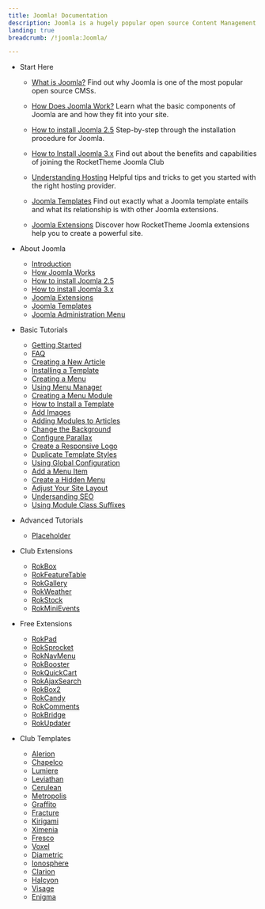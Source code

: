 ```yaml
---
title: Joomla! Documentation
description: Joomla is a hugely popular open source Content Management System (CMS) and the platform this site is built upon. This section enables you to find out more about Joomla and how to use it with RocketTheme templates and extensions.
landing: true
breadcrumb: /!joomla:Joomla/

---
```


* Start Here

	- [What is Joomla?](platform/)
	  Find out why Joomla is one of the most popular open source CMSs.

	- [How Does Joomla Work?](platform/understanding.md)
	  Learn what the basic components of Joomla are and how they fit into your site.

	- [How to install Joomla 2.5](platform/install_joomla_25.md)
	  Step-by-step through the installation procedure for Joomla.

	- [How to Install Joomla 3.x](platform/install_joomla_3x.md)
	  Find out about the benefits and capabilities of joining the RocketTheme Joomla Club

	- [Understanding Hosting](platform/hosting.md)
	  Helpful tips and tricks to get you started with the right hosting provider.

	- [Joomla Templates](platform/templates.md)
	  Find out exactly what a Joomla template entails and what its relationship is with other Joomla extensions.

	- [Joomla Extensions](platform/extensions.md)
	  Discover how RocketTheme Joomla extensions help you to create a powerful site.

<!-- -->

* About Joomla

	- [Introduction](platform/)
	- [How Joomla Works](platform/understanding.md)
	- [How to install Joomla 2.5](platform/install_joomla_25.md)
	- [How to install Joomla 3.x](platform/install_joomla_3x.md)
	- [Joomla Extensions](platform/extensions.md)
	- [Joomla Templates](platform/templates.md)
	- [Joomla Administration Menu](platform/administrator.md)

<!-- -->

* Basic Tutorials

	- [Getting Started](basic/)
	- [FAQ](basic/faq.md)
	- [Creating a New Article](basic/how_to_create_an_article.md)
	- [Installing a Template](platform/templates.md#installing-a-template-using-rocketlauncher)
	- [Creating a Menu](basic/menu_manager.md#how-to-create-a-menu)
	- [Using Menu Manager](basic/menu_manager.md#managing-your-menus)
	- [Creating a Menu Module](basic/menu_manager.md#creating-menu-modules)
	- [How to Install a Template](platform/templates.md#how-to-install-a-joomla-template)
	- [Add Images](basic/adding_images.md)	
	- [Adding Modules to Articles](how_to_add_a_module_to_an_article.md)
	- [Change the Background](basic/change_the_background.md)
	- [Configure Parallax](basic/configure_parallax.md)
	- [Create a Responsive Logo](basic/create_a_responsive_logo.md)
	- [Duplicate Template Styles](basic/create_duplicate_template_style.md)
	- [Using Global Configuration](basic/global_configuration.md)
	- [Add a Menu Item](how_to_add_a_menu_item.md)
	- [Create a Hidden Menu](how_to_create_a_hidden_menu.md)
	- [Adjust Your Site Layout](layout.md)
	- [Undersanding SEO](seo.md)
	- [Using Module Class Suffixes](use_module_class_suffixes.md)

<!-- -->

* Advanced Tutorials

	- [Placeholder](advanced/#)

<!-- -->

* Club Extensions

	- [RokBox](extensions/rokbox/)
	- [RokFeatureTable](extensions/rokfeaturetable/)
	- [RokGallery](extensions/rokgallery/)
	- [RokWeather](extensions/rokweather/)
	- [RokStock](extensions/rokstock/)
	- [RokMiniEvents](extensions/rokminievents/)

<!-- -->

* Free Extensions

	- [RokPad](extensions/rokpad/)
	- [RokSprocket](extensions/roksprocket/)
	- [RokNavMenu](extensions/roknavmenu/)
	- [RokBooster](extensions/rokbooster/)
	- [RokQuickCart](extensions/rokquickcart/)
	- [RokAjaxSearch](extensions/rokajaxsearch/)
	- [RokBox2](extensions/rokbox2/)
	- [RokCandy](extensions/rokcandy/)
	- [RokComments](extensions/rokcomments/)
	- [RokBridge](extensions/rokbridge/)
	- [RokUpdater](extensions/rokupdater/)

<!-- -->

* Club Templates

	- [Alerion](templates/alerion)
	- [Chapelco](templates/chapelco)
	- [Lumiere](templates/lumiere)
	- [Leviathan](templates/leviathan)
	- [Cerulean](templates/cerulean)
	- [Metropolis](templates/metropolis)
	- [Graffito](templates/graffito)
	- [Fracture](templates/fracture)
	- [Kirigami](templates/kirigami)
	- [Ximenia](templates/ximenia)
	- [Fresco](templates/fresco)
	- [Voxel](templates/voxel)
	- [Diametric](templates/diametric)
	- [Ionosphere](templates/ionosphere)
	- [Clarion](templates/clarion)
	- [Halcyon](templates/halcyon)
	- [Visage](templates/visage)
	- [Enigma](templates/enigma)
